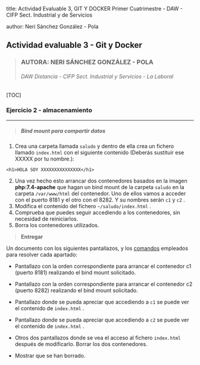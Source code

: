 title: Actividad Evaluable 3, GIT Y DOCKER
Primer Cuatrimestre - DAW - CIFP Sect. Industrial y de Servicios

author: Neri Sánchez González - Pola

## Actividad evaluable 3 - Git y Docker 

> ### AUTORA: NERI SÁNCHEZ GONZÁLEZ - POLA
>
> ###### DAW Distancia - CIFP Sect. Industrial y Servicios - La Laboral

[TOC]

### Ejercicio 2 - almacenamiento

___

> ##### Bind mount para compartir datos

1. Crea una carpeta llamada `saludo` y dentro de ella crea un fichero llamado `index.html` con el siguiente contenido (Deberás sustituir ese XXXXX por tu nombre.):

```
<h1>HOLA SOY XXXXXXXXXXXXXXX</h1>
```

2. Una vez hecho esto arrancar dos contenedores basados en la imagen **php:7.4-apache** que hagan un bind mount de la carpeta `saludo` en la carpeta `/var/www/html` del contenedor. Uno de ellos vamos a acceder con el puerto 8181 y el otro con el 8282. Y su nombres serán `c1` y `c2` . 
3. Modifica el contenido del fichero `~/saludo/index.html` . 
4. Comprueba que puedes seguir accediendo a los contenedores, sin necesidad de reiniciarlos. 
5. Borra los contenedores utilizados.

> **Entregar**

Un documento con los siguientes pantallazos, y los <u>comandos</u> empleados para resolver cada apartado: 

- Pantallazo con la orden correspondiente para arrancar el contenedor c1 (puerto 8181) realizando el bind mount solicitado. 

- Pantallazo con la orden correspondiente para arrancar el contenedor c2 (puerto 8282) realizando el bind mount solicitado. 

- Pantallazo donde se pueda apreciar que accediendo a `c1` se puede ver el contenido de `index.html` . 

- Pantallazo donde se pueda apreciar que accediendo a `c2` se puede ver el contenido de `index.html` . 

- Otros dos pantallazos donde se vea el acceso al fichero `index.html` después de modificarlo. Borrar los dos contenedores. 

- Mostrar que se han borrado.

  
